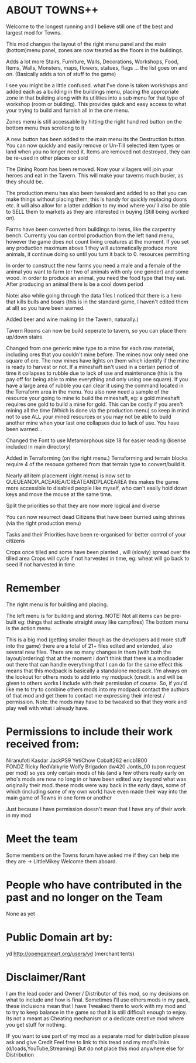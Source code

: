 ABOUT TOWNS++
=============

Welcome to the longest running and I believe still one of the best and largest mod for Towns.

This mod changes the layout of the right menu panel and the main (bottom)menu panel,
zones are now treated as the floors in the buildings.

Adds a lot more Stairs, Furniture, Walls, Decorations, Workshops, Food, Items, Walls,
 Monsters, maps, flowers, statues, flags ... the list goes on and on.
(Basically adds a ton of stuff to the game)


I see you might be a little confused. what I've done is taken workshops and added
each as a building in the buildings menu, placing the appropriate zone in that
building along with its utilities into a sub menu for that type of workshop (room or building).
This provides quick and easy access to what your trying to build and furnish all in the one menu.

Zones menu is still accessable by hitting the right hand red button on the bottom menu thus scrollong to it

A new button has been added to the main menu its the Destruction button.
You can now quickly and easily remove or Un-Till selected item types or land
when you no longer need it. Items are removed not destroyed, they can be re-used in other places or sold

The Dining Room has been removed. Now your villagers will join your heroes and eat in the Tavern.
This will make your taverns much busier, as they should be.

The production menu has also been tweaked and added to so that you can make things
without placing them, this is handy for quickly replacing doors etc.
it will also allow for a latter addition to my mod where you'll also be able
to SELL them to markets as they are interested in buying (Still being worked on).

Farms have been converted from buildings to items, like the carpentry bench.
Currently you can control production from the left hand menu,
however the game does not count living creatures at the moment.
If you set any production maximum above 1 they will automatically produce more animals,
it continue doing so until you turn it back to 0. resources permitting

In order to construct the new farms you need a male and a female of the animal you want
to farm (or two of animals with only one gender) and some wood. In order to produce
an animal, you need the food type that they eat.
After producing an animal there is be a cool down period

Note: also while going through the data files I noticed that there is a hero that
kills bulls and boars (this is in the standard game, I haven't edited them at all)
so you have been warned.

Added beer and wine making (in the Tavern, naturally.)

Tavern Rooms can now be build seperate to tavern, so you can place them up/down stairs

Changed from one generic mine type to a mine for each raw material, including ores
that you couldn't mine before. The mines now only need one square of ore. 
The new mines have lights on them which identify if the mine is ready to harvest or not. 
If a mineshaft isn't used in a certain period of time it collapses to rubble due to lack of 
use and maintenance (this is the pay off for being able to mine everything and only using
one square). If you have a large area of rubble you can clear it using the command 
located in the Terraform area in the menu. You also now need a sample of the resource your 
going to mine to build the mineshaft, eg: a gold mineshaft requires one gold to build a mine 
for gold. This can be costly if you aren't mining all the time (Which is done via the production 
menu) so keep in mind not to use ALL your mined resources or you may not be able to build 
another mine when your last one collapses due to lack of use.
You have been warned...

Changed the Font to use Metamorphous size 18 for easier reading (license included in main directory) 

Added in Terraforming (on the right menu.)
Terraforming and terrain blocks require 4 of the resouce gathered from that terrain type to convert/build it.

Nearly all item placement (right menu) is now set to QUEUEANDPLACEAREA/CREATEANDPLACEAREA
this makes the game more accessible to disabled people like myself,
who can't easily hold down keys and move the mouse at the same time.

Split the priorities so that they are now more logical and diverse

You can now resurrect dead Citizens that have been burried using shrines (via the right production menu)

Tasks and their Priorities have been re-organised for better control of your citizens

Crops once tilled and some have been planted , will (slowly) spread over the tilled area
Crops will cycle if not harvested in time, eg: wheat will go back to seed if not harvested in time


Remember
========
The right menu is for building and placing. 

The left menu is for building and storing.
NOTE: Not all items can be pre-built eg: things that activate straight away like campfires)
The bottom menu is the action menu.

This is a big mod (getting smaller though as the developers add more stuff into the game)
there are a total of 21+ files edited and extended, also several new files. There are so many
changes in them (with both the layout/ordering) that at the moment i don't think that
there is a modloader out there that can handle everything that I can do for the same effect
this means that this modpack is basically a standalone modpack. I'm always on the lookout
for others mods to add into my modpack (credit is and will be given to others works I
include with their permission of course. So, if you'd like me to try to combine others
mods into my modpack contact the authors of that mod and get them to contact me expressing
their interest / permission. Note: the mods may have to be tweaked so that they work and play
well with what i already have.

Permissions to include their work received from:
================================================
Niranufoti
Kasdar
JackPS9
YetiChow
Cobalt262
ericb1800          
FONDZ
Ricky
RedValkyrie
Wolfy
Brigadon
dw420
Jontis_00 (upon request per mod) so yes only certain mods of his
(and a few others really early on who's mods are now no long in or have been edited way beyond
what was originally their mod. these mods were way back in the early days, some of which
(including some of my own work) have even made their way into the main game of Towns in one form or another 

Just because I have permission doesn't mean that I have any of their work in my mod

Meet the team
=============
Some members on the Towns forum have asked me if they can help me they are
-> LittleMikey
Welcome them aboard.

People who have contributed in the past and no longer on the Team
=================================================================
None as yet

Public Domain art by:
=====================
yd http://opengameart.org/users/yd (merchant tents)

Disclaimer/Rant
===============
I am the lead coder and Owner / Distributor of this mod, so my decisions on
what to include and how is final. Sometimes I'll use others mods in my pack,
these inclusions mean that I have Tweaked them to work with my mod and to try
to keep balance in the game so that it is still difficult enough to enjoy.
Its not a meant as Cheating mechanism or a dedicate creative mod where you
get stuff for nothing.

IF you want to use part of my mod as a separate mod for distribution please ask and give Credit
Feel free to link to this tread and my mod's links (d/loads,YouTube,Streaming)
But do not place this mod anywhere else for Distribution
